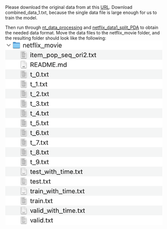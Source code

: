 Please download the original data from at this [URL](https://www.kaggle.com/datasets/netflix-inc/netflix-prize-data/data). Download combined_data_1.txt, because the single data file is large enough for us to train the model.

Then run through [nt_data_processing](https://github.com/bettygong/DSC180B-popularity-bias-in-Netflix-dataset/tree/main/PDA/data) and [netflix_data1_split_PDA](https://github.com/bettygong/DSC180B-popularity-bias-in-Netflix-dataset/tree/main/PDA/data) to obtain the needed data format. Move the data files to the netflix_movie folder, and the resulting folder should look like the following: 
![image](folder_snapshot.png)
